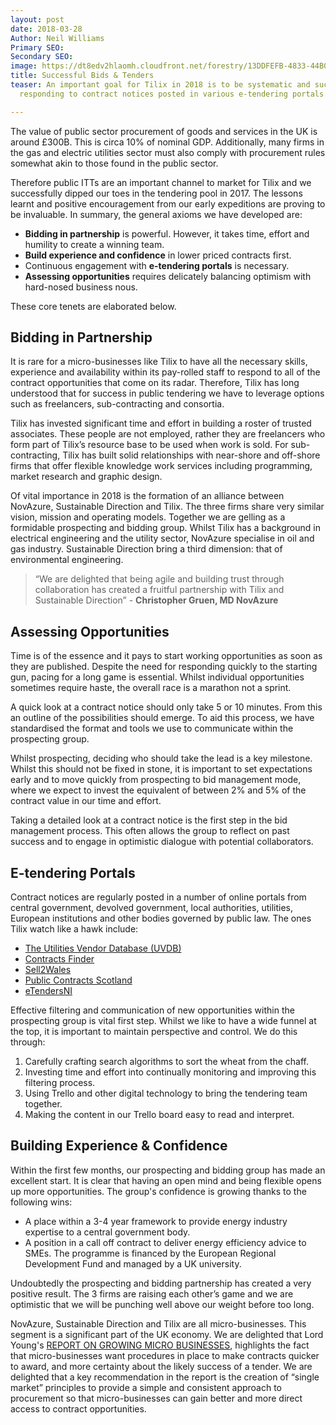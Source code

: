```yaml
---
layout: post
date: 2018-03-28
Author: Neil Williams
Primary SEO: 
Secondary SEO: 
image: https://dt8edv2hlaomh.cloudfront.net/forestry/13DDFEFB-4833-44B0-8016-E9E0F736BADF.jpeg
title: Successful Bids & Tenders
teaser: An important goal for Tilix in 2018 is to be systematic and successful in
  responding to contract notices posted in various e-tendering portals.

---
```

The value of public sector procurement of goods and services in the UK is around £300B. This is circa 10% of nominal GDP. Additionally, many firms in the gas and electric utilities sector must also comply with procurement rules somewhat akin to those found in the public sector.

Therefore public ITTs are an important channel to market for Tilix and we successfully dipped our toes in the tendering pool in 2017. The lessons learnt and positive encouragement from our early expeditions are proving to be invaluable. In summary, the general axioms we have developed are:

- **Bidding in partnership** is powerful. However, it takes time, effort and humility to create a winning team.
- **Build experience and confidence** in lower priced contracts first.
- Continuous engagement with **e-tendering portals** is necessary.
- **Assessing opportunities** requires delicately balancing optimism with hard-nosed business nous.

These core tenets are elaborated below.

## Bidding in Partnership
It is rare for a micro-businesses like Tilix to have all the necessary skills, experience and availability within its pay-rolled staff to respond to all of the contract opportunities that come on its radar. Therefore, Tilix has long understood that for success in public tendering we have to leverage options such as freelancers, sub-contracting and consortia.

Tilix has invested significant time and effort in building a roster of trusted associates. These people are not employed, rather they are freelancers who form part of Tilix’s resource base to be used when work is sold. For sub-contracting, Tilix has built solid relationships with near-shore and off-shore firms that offer flexible knowledge work services including programming, market research and graphic design.

Of vital importance in 2018 is the formation of an alliance between NovAzure, Sustainable Direction and Tilix. The three firms share very similar vision, mission and operating models. Together we are gelling as a formidable prospecting and bidding group. Whilst Tilix has a background in electrical engineering and the utility sector, NovAzure specialise in oil and gas industry. Sustainable Direction bring a third dimension: that of environmental engineering.

> “We are delighted that being agile and building trust through collaboration has created a fruitful partnership with Tilix and Sustainable Direction” - **Christopher Gruen, MD NovAzure**

## Assessing Opportunities
Time is of the essence and it pays to start working opportunities as soon as they are published. Despite the need for responding quickly to the starting gun, pacing for a long game is essential. Whilst individual opportunities sometimes require haste, the overall race is a marathon not a sprint.

A quick look at a contract notice should only take 5 or 10 minutes. From this an outline of the possibilities should emerge. To aid this process, we have standardised the format and tools we use to communicate within the prospecting group.

Whilst prospecting, deciding who should take the lead is a key milestone. Whilst this should not be fixed in stone, it is important to set expectations early and to move quickly from prospecting to bid management mode, where we expect to invest the equivalent of between 2% and 5% of the contract value in our time and effort.

Taking a detailed look at a contract notice is the first step in the bid management process. This often allows the group to reflect on past success and to engage in optimistic dialogue with potential collaborators.

## E-tendering Portals
Contract notices are regularly posted in a number of online portals from central government, devolved government, local authorities, utilities, European institutions and other bodies governed by public law. The ones Tilix watch like a hawk include:

- [The Utilities Vendor Database (UVDB)](http://www.achilles.com/en/uk/sectors/utilities)
- [Contracts Finder](https://www.contractsfinder.service.gov.uk)
- [Sell2Wales](https://www.sell2wales.gov.wales)
- [Public Contracts Scotland](https://www.publiccontractsscotland.gov.uk)
- [eTendersNI](https://etendersni.gov.uk)

Effective filtering and communication of new opportunities within the prospecting group is vital first step. Whilst we like to have a wide funnel at the top, it is important to maintain perspective and control. We do this through:

1. Carefully crafting search algorithms to sort the wheat from the chaff.
2. Investing time and effort into continually monitoring and improving this filtering process.
3. Using Trello and other digital technology to bring the tendering team together.
4. Making the content in our Trello board easy to read and interpret.

## Building Experience & Confidence
Within the first few months, our prospecting and bidding group has made an excellent start. It is clear that having an open mind and being flexible opens up more opportunities. The group's confidence is growing thanks to the following wins:

- A place within a 3-4 year framework to provide energy industry expertise to a central government body.
- A position in a call off contract to deliver energy efficiency advice to SMEs. The programme is financed by the European Regional Development Fund and managed by a UK university.

Undoubtedly the prospecting and bidding partnership has created a very positive result. The 3 firms are raising each other’s game and we are optimistic that we will be punching well above our weight before too long.

NovAzure, Sustainable Direction and Tilix are all micro-businesses. This segment is a significant part of the UK economy. We are delighted that Lord Young's [REPORT ON GROWING MICRO BUSINESSES](https://www.gov.uk/government/publications/growing-your-business-a-report-on-growing-micro-businesses), highlights the fact that micro-businesses want procedures in place to make contracts quicker to award, and more certainty about the likely success of a tender. We are delighted that a key recommendation in the report is the creation of “single market” principles to provide a simple and consistent approach to procurement so that micro-businesses can gain better and more direct access to contract opportunities.